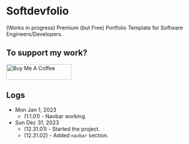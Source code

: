 # Softdevfolio

(Works in progress) Premium (but Free) Portfolio Template for Software Engineers/Developers.



## To support my work?

<a href="https://www.buymeacoffee.com/sithukhant" target="_blank"><img src="https://cdn.buymeacoffee.com/buttons/default-orange.png" alt="Buy Me A Coffee" height="41" width="174"></a>


## Logs

* Mon Jan 1, 2023
    * (1.1.01) - Navbar working.
* Sun Dec 31, 2023
    * (12.31.01) - Started the project.
    * (12.31.02) - Added `navbar` section.
